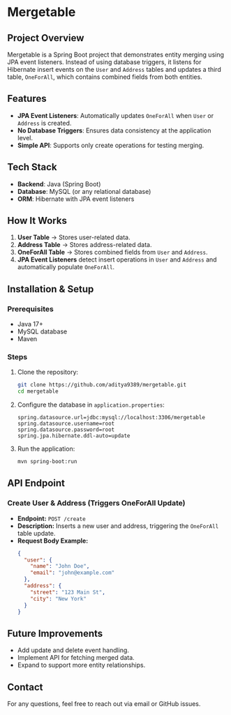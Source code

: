 # Mergetable

## Project Overview
Mergetable is a Spring Boot project that demonstrates entity merging using JPA event listeners. Instead of using database triggers, it listens for Hibernate insert events on the `User` and `Address` tables and updates a third table, `OneForAll`, which contains combined fields from both entities.

## Features
- **JPA Event Listeners**: Automatically updates `OneForAll` when `User` or `Address` is created.
- **No Database Triggers**: Ensures data consistency at the application level.
- **Simple API**: Supports only create operations for testing merging.

## Tech Stack
- **Backend**: Java (Spring Boot)
- **Database**: MySQL (or any relational database)
- **ORM**: Hibernate with JPA event listeners

## How It Works
1. **User Table** → Stores user-related data.
2. **Address Table** → Stores address-related data.
3. **OneForAll Table** → Stores combined fields from `User` and `Address`.
4. **JPA Event Listeners** detect insert operations in `User` and `Address` and automatically populate `OneForAll`.

## Installation & Setup
### Prerequisites
- Java 17+
- MySQL database
- Maven

### Steps
1. Clone the repository:
   ```sh
   git clone https://github.com/aditya9389/mergetable.git
   cd mergetable
   ```
2. Configure the database in `application.properties`:
   ```properties
   spring.datasource.url=jdbc:mysql://localhost:3306/mergetable
   spring.datasource.username=root
   spring.datasource.password=root
   spring.jpa.hibernate.ddl-auto=update
   ```
3. Run the application:
   ```sh
   mvn spring-boot:run
   ```

## API Endpoint
### Create User & Address (Triggers OneForAll Update)
- **Endpoint:** `POST /create`
- **Description:** Inserts a new user and address, triggering the `OneForAll` table update.
- **Request Body Example:**
   ```json
   {
     "user": {
       "name": "John Doe",
       "email": "john@example.com"
     },
     "address": {
       "street": "123 Main St",
       "city": "New York"
     }
   }
   ```

## Future Improvements
- Add update and delete event handling.
- Implement API for fetching merged data.
- Expand to support more entity relationships.

## Contact
For any questions, feel free to reach out via email or GitHub issues.

